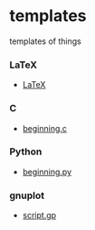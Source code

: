 # templates
templates of things 

### LaTeX
- [LaTeX](latex)

### C
- [beginning.c](beginning.c)


### Python
- [beginning.py](beginning.py)


### gnuplot
- [script.gp](script.gp)

